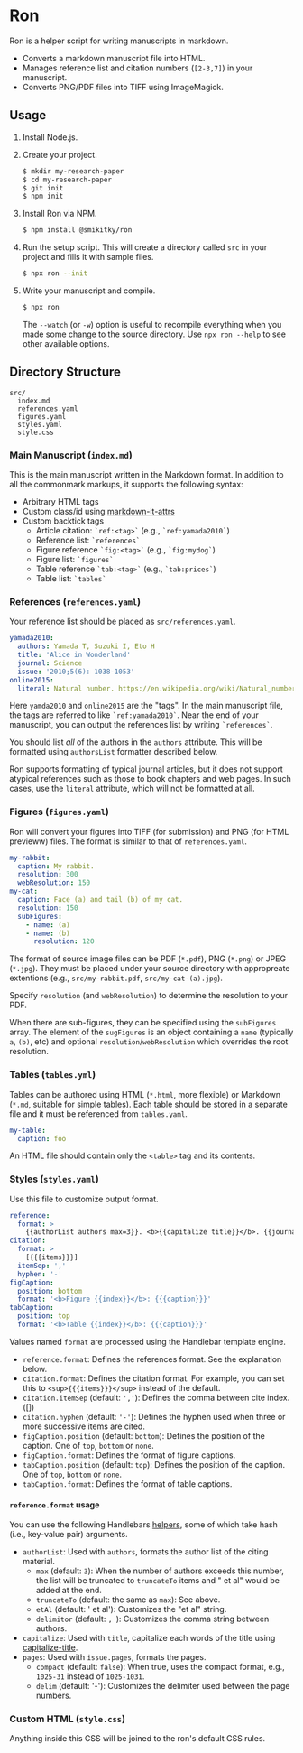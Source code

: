# Ron

Ron is a helper script for writing manuscripts in markdown.

- Converts a markdown manuscript file into HTML.
- Manages reference list and citation numbers (`[2-3,7]`) in your manuscript.
- Converts PNG/PDF files into TIFF using ImageMagick.

## Usage

1. Install Node.js.

1. Create your project.

   ```bash
   $ mkdir my-research-paper
   $ cd my-research-paper
   $ git init
   $ npm init
   ```

1. Install Ron via NPM.

   ```bash
   $ npm install @smikitky/ron
   ```

1. Run the setup script. This will create a directory called `src` in your project and fills it with sample files.

   ```bash
   $ npx ron --init
   ```

1. Write your manuscript and compile.

   ```bash
   $ npx ron
   ```

   The `--watch` (or `-w`) option is useful to recompile everything when you made some change to the source directory. Use `npx ron --help` to see other available options.

## Directory Structure

```
src/
  index.md
  references.yaml
  figures.yaml
  styles.yaml
  style.css
```

### Main Manuscript (`index.md`)

This is the main manuscript written in the Markdown format. In addition to all the commonmark markups, it supports the following syntax:

- Arbitrary HTML tags
- Custom class/id using [markdown-it-attrs](https://www.npmjs.com/package/markdown-it-attrs)
- Custom backtick tags
  - Article citation: `` `ref:<tag>` `` (e.g., `` `ref:yamada2010` ``)
  - Reference list: `` `references` ``
  - Figure reference `` `fig:<tag>` `` (e.g., `` `fig:mydog` ``)
  - Figure list: `` `figures` ``
  - Table reference `` `tab:<tag>` `` (e.g., `` `tab:prices` ``)
  - Table list: `` `tables` ``

### References (`references.yaml`)

Your reference list should be placed as `src/references.yaml`.

```yaml
yamada2010:
  authors: Yamada T, Suzuki I, Eto H
  title: 'Alice in Wonderland'
  journal: Science
  issue: '2010;5(6): 1038-1053'
online2015:
  literal: Natural number. https://en.wikipedia.org/wiki/Natural_number. Accessed May 10, 2013.
```

Here `yamda2010` and `online2015` are the "tags". In the main manuscript file, the tags are referred to like `` `ref:yamada2010` ``. Near the end of your manuscript, you can output the references list by writing `` `references` ``.

You should list *all* of the authors in the `authors` attribute. This will be formatted using `authorsList` formatter described below.

Ron supports formatting of typical journal articles, but it does not support atypical references such as those to book chapters and web pages. In such cases, use the `literal` attribute, which will not be formatted at all.

### Figures (`figures.yaml`)

Ron will convert your figures into TIFF (for submission) and PNG (for HTML previeww) files. The format is similar to that of `references.yaml`.

```yaml
my-rabbit:
  caption: My rabbit.
  resolution: 300
  webResolution: 150
my-cat:
  caption: Face (a) and tail (b) of my cat.
  resolution: 150
  subFigures:
    - name: (a)
    - name: (b)
      resolution: 120
```

The format of source image files can be PDF (`*.pdf`), PNG (`*.png`) or JPEG (`*.jpg`). They must be placed under your source directory with appropreate extentions (e.g., `src/my-rabbit.pdf`, `src/my-cat-(a).jpg`).

Specify `resolution` (and `webResolution`) to determine the resolution to your PDF.

When there are sub-figures, they can be specified using the `subFigures` array. The element of the `sugFigures` is an object containing a `name` (typically `a`, `(b)`, etc) and optional `resolution`/`webResolution` which overrides the root resolution.

### Tables (`tables.yml`)

Tables can be authored using HTML (`*.html`, more flexible) or Markdown (`*.md`, suitable for simple tables). Each table should be stored in a separate file and it must be referenced from `tables.yaml`.

```yaml
my-table:
  caption: foo
```

An HTML file should contain only the `<table>` tag and its contents.

### Styles (`styles.yaml`)

Use this file to customize output format.

```yaml
reference:
  format: >
    {{authorList authors max=3}}. <b>{{capitalize title}}</b>. {{journal}} {{issue.year}};{{issue.volume}}({{issue.issue}}): {{{pages issue.pages compact=true delim='&ndash;'}}}.
citation:
  format: >
    [{{{items}}}]
  itemSep: ','
  hyphen: '-'
figCaption:
  position: bottom
  format: '<b>Figure {{index}}</b>: {{{caption}}}'
tabCaption:
  position: top
  format: '<b>Table {{index}}</b>: {{{caption}}}'
```

Values named `format` are processed using the Handlebar template engine.

- `reference.format`: Defines the references format. See the explanation below.
- `citation.format`: Defines the citation format. For example, you can set this to `<sup>{{{items}}}</sup>` instead of the default.
- `citation.itemSep` (default: `','`): Defines the comma between cite index. ([])
- `citation.hyphen` (default: `'-'`): Defines the hyphen used when three or more successive items are cited.
- `figCaption.position` (default: `bottom`): Defines the position of the caption. One of `top`, `bottom` or `none`.
- `figCaption.format`: Defines the format of figure captions.
- `tabCaption.position` (default: `top`): Defines the position of the caption. One of `top`, `bottom` or `none`.
- `tabCaption.format`: Defines the format of table captions.

#### `reference.format` usage

You can use the following Handlebars [helpers](https://handlebarsjs.com/guide/expressions.html#helpers), some of which take hash (i.e., key-value pair) arguments.

- `authorList`: Used with `authors`, formats the author list of the citing material.
  - `max` (default: `3`): When the number of authors exceeds this number, the list will be truncated to `truncateTo` items and " et al" would be added at the end.
  - `truncateTo` (default: the same as `max`): See above.
  - `etAl` (default: ' et al'): Customizes the "et al" string.
  - `delimitor` (default: `, `): Customizes the comma string between authors.
- `capitalize`: Used with `title`, capitalize each words of the title using [capitalize-title](https://www.npmjs.com/package/capitalize-title).
- `pages`: Used with `issue.pages`, formats the pages.
  - `compact` (default: `false`): When true, uses the compact format, e.g., `1025-31` instead of `1025-1031`.
  - `delim` (default: '-'): Customizes the delimiter used between the page numbers.

### Custom HTML (`style.css`)

Anything inside this CSS will be joined to the ron's default CSS rules.
